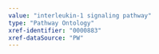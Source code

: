 ```yaml
---
value: "interleukin-1 signaling pathway"
type: "Pathway Ontology"
xref-identifier: "0000883"
xref-dataSource: "PW"
---
```

